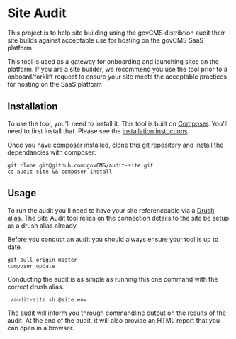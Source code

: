 Site Audit
==============

This project is to help site building using the govCMS distribtion audit their site builds against acceptable use for hosting on the govCMS SaaS platform.

This tool is used as a gateway for onboarding and launching sites on the platform. If you are a site builder, we recommend you use the tool prior to a onboard/forklift request to ensure your site meets the acceptable practices for hosting on the SaaS platform

Installation
---------------
To use the tool, you'll need to install it. This tool is built on [Composer](https://getcomposer.org). You'll need to first install that. Please see the [installation instuctions](https://getcomposer.org/doc/00-intro.md#installation-linux-unix-osx).

Once you have composer installed, clone this git repository and install the dependancies with composer:

```
git clone git@github.com:govCMS/audit-site.git
cd audit-site && composer install
```

Usage
--------
To run the audit you'll need to have your site referenceable via a [Drush alias](https://github.com/drush-ops/drush/blob/master/examples/example.aliases.drushrc.php). The Site Audit tool relies on the connection details to the site be setup as a drush alias already.

Before you conduct an audit you should always ensure your tool is up to date.
```
git pull origin master
composer update
```

Conducting the audit is as simple as running this one command with the correct drush alias.
```
./audit-site.sh @site.env
```

The audit will inform you through commandline output on the results of the audit. At the end of the audit, it will also provide an HTML report that you can open in a browser.
